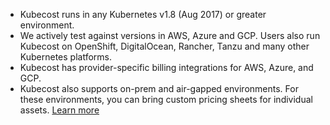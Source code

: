 * Kubecost runs in any Kubernetes v1.8 (Aug 2017) or greater environment.
* We actively test against versions in AWS, Azure and GCP. Users also run Kubecost on OpenShift, DigitalOcean, Rancher, Tanzu and many other Kubernetes platforms.
* Kubecost has provider-specific billing integrations for AWS, Azure, and GCP.
* Kubecost also supports on-prem and air-gapped environments. For these environments, you can bring custom pricing sheets for individual assets. [Learn more](https://github.com/kubecost/docs/blob/master/air-gapped.md#q-how-do-i-configure-prices-for-my-on-premise-assets)
